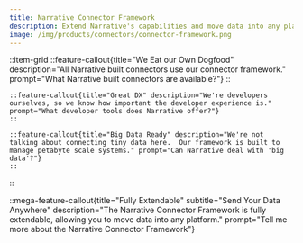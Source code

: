 ```yaml
---
title: Narrative Connector Framework
description: Extend Narrative's capabilities and move data into any platform.
image: /img/products/connectors/connector-framework.png
---
```


::item-grid
    ::feature-callout{title="We Eat our Own Dogfood" description="All Narrative built connectors use our connector framework." prompt="What Narrative built connectors are available?"}
    ::

    ::feature-callout{title="Great DX" description="We're developers ourselves, so we know how important the developer experience is." prompt="What developer tools does Narrative offer?"}
    ::

    ::feature-callout{title="Big Data Ready" description="We're not talking about connecting tiny data here.  Our framework is built to manage petabyte scale systems." prompt="Can Narrative deal with 'big data'?"}
    ::
::

::mega-feature-callout{title="Fully Extendable" subtitle="Send Your Data Anywhere" description="The Narrative Connector Framework is fully extendable, allowing you to move data into any platform." prompt="Tell me more about the Narrative Connector Framework"}
